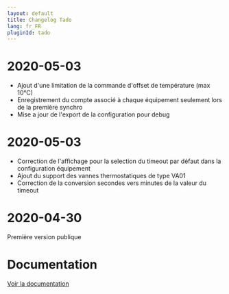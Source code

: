 ```yaml
---
layout: default
title: Changelog Tado
lang: fr_FR
pluginId: tado
---
```



# 2020-05-03
-	Ajout d'une limitation de la commande d'offset de température (max 10°C)
-	Enregistrement du compte associé à chaque équipement seulement lors de la première synchro
-	Mise a jour de l'export de la configuration pour debug

# 2020-05-03
-	Correction de l'affichage pour la selection du timeout par défaut dans la configuration équipement
-	Ajout du support des vannes thermostatiques de type VA01
-	Correction de la conversion secondes vers minutes de la valeur du timeout

# 2020-04-30
Première version publique

# Documentation
[Voir la documentation]({{site.baseurl}}/{{page.pluginId}})
